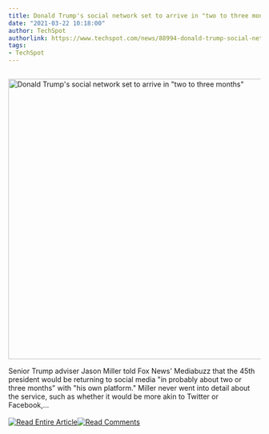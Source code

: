 ```yaml
---
title: Donald Trump's social network set to arrive in "two to three months"
date: "2021-03-22 10:18:00"
author: TechSpot
authorlink: https://www.techspot.com/news/88994-donald-trump-social-network-set-arrive-two-three.html
tags:
- TechSpot
---
```

<a href="https://www.techspot.com/news/88994-donald-trump-social-network-set-arrive-two-three.html" target="_blank"><img src="https://static.techspot.com/images2/news/ts3_thumbs/2021/03/2021-03-22-ts3_thumbs-58e.jpg" width="800" height="560" style="padding: 15px 0" title="Donald Trump's social network set to arrive in &quot;two to three months&quot;" /></a><br />Senior Trump adviser Jason Miller told Fox News' Mediabuzz that the 45th president would be returning to social media "in probably about two or three months" with "his own platform." Miller never went into detail about the service, such as whether it would be more akin to Twitter or Facebook,...<br /><br /><a href="https://www.techspot.com/news/88994-donald-trump-social-network-set-arrive-two-three.html"><img src="https://static.techspot.com/images/rss/rss_buttons_01.png" border="0" alt="Read Entire Article" /></a><a href="https://www.techspot.com/news/88994-donald-trump-social-network-set-arrive-two-three.html#comments"><img src="https://static.techspot.com/images/rss/rss_buttons_02.png" border="0" alt="Read Comments" /></a><br /><br />